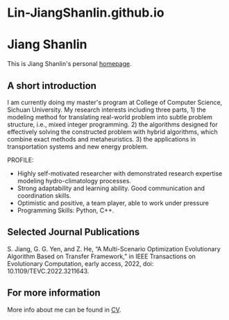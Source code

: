 ﻿# Lin-JiangShanlin.github.io
# Jiang Shanlin
This is Jiang Shanlin's personal [homepage](https://Lin-JiangShanlin.github.io/).

## A short introduction
I am currently doing my master's program at College of Computer Science, Sichuan University. My research interests including three parts, 1) the modeling method for translating real-world problem into subtle problem structure, i.e., mixed integer programming. 2) the algorithms designed for effectively solving the constructed problem with hybrid algorithms, which combine exact methods and metaheuristics. 3) the applications in transportation systems and new energy problem.

PROFILE:
* Highly self-motivated researcher with demonstrated research expertise modeling hydro-climatology processes. 
* Strong adaptability and learning ability. Good communication and coordination skills.
* Optimistic and positive, a team player, able to work under pressure
* Programming Skills: Python, C++.


## Selected Journal Publications
S. Jiang, G. G. Yen, and Z. He, “A Multi-Scenario Optimization Evolutionary Algorithm Based on Transfer Framework,” in IEEE Transactions on Evolutionary Computation, early access, 2022, doi: 10.1109/TEVC.2022.3211643.

## For more information
More info about me can be found in [CV](https://Lin-JiangShanlin.github.io/).
